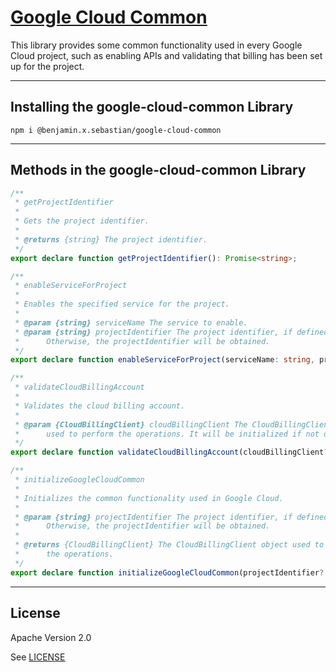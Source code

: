 # [Google Cloud Common](https://github.com/benjaminxsebastian/google-cloud-common)

This library provides some common functionality used in every Google Cloud project, such as enabling APIs and validating that billing has been set up for the project.

---

## Installing the google-cloud-common Library

```console
npm i @benjamin.x.sebastian/google-cloud-common
```

---

## Methods in the google-cloud-common Library

```typescript
/**
 * getProjectIdentifier
 *
 * Gets the project identifier.
 *
 * @returns {string} The project identifier.
 */
export declare function getProjectIdentifier(): Promise<string>;
```

```typescript
/**
 * enableServiceForProject
 *
 * Enables the specified service for the project.
 *
 * @param {string} serviceName The service to enable.
 * @param {string} projectIdentifier The project identifier, if defined.
 *      Otherwise, the projectIdentifier will be obtained.
 */
export declare function enableServiceForProject(serviceName: string, projectIdentifier?: string): Promise<void>;
```

```typescript
/**
 * validateCloudBillingAccount
 *
 * Validates the cloud billing account.
 *
 * @param {CloudBillingClient} cloudBillingClient The CloudBillingClient object
 *      used to perform the operations. It will be initialized if not defined.
 */
export declare function validateCloudBillingAccount(cloudBillingClient?: CloudBillingClient): Promise<void>;
```

```typescript
/**
 * initializeGoogleCloudCommon
 *
 * Initializes the common functionality used in Google Cloud.
 *
 * @param {string} projectIdentifier The project identifier, if defined.
 *      Otherwise, the projectIdentifier will be obtained.
 *
 * @returns {CloudBillingClient} The CloudBillingClient object used to perform
 *      the operations.
 */
export declare function initializeGoogleCloudCommon(projectIdentifier?: string): Promise<CloudBillingClient>;

```

---

## License

Apache Version 2.0

See [LICENSE](https://github.com/benjaminxsebastian/google-cloud-common/blob/main/LICENSE)
